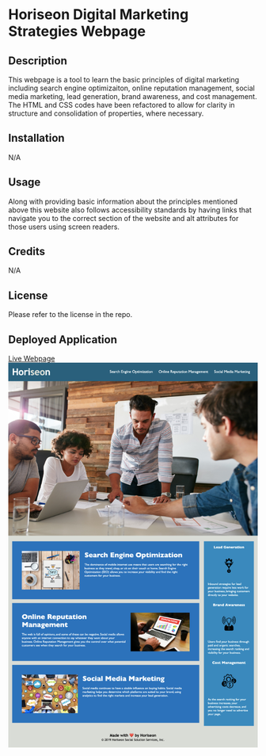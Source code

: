 # Horiseon Digital Marketing Strategies Webpage

## Description

This webpage is a tool to learn the basic principles of digital marketing including search engine optimizaiton, online reputation management, social media marketing, lead generation, brand awareness, and cost management. The HTML and CSS codes have been refactored to allow for clarity in structure and consolidation of properties, where necessary. 

## Installation

N/A

## Usage

Along with providing basic information about the principles mentioned above this website also follows accessibility standards by having links that navigate you to the correct section of the website and alt attributes for those users using screen readers. 

## Credits

N/A

## License

Please refer to the license in the repo.

## Deployed Application

[Live Webpage](https://pbullock08.github.io/horiseon-digital-marketing/)
![image](./assets/images/deployed-app.png)
